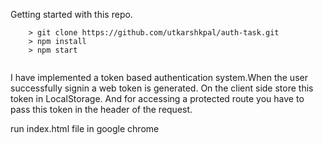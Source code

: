 Getting started with this repo.
```
	> git clone https://github.com/utkarshkpal/auth-task.git
	> npm install
	> npm start
  
```


I have implemented a token based authentication system.When the user successfully signin a web token is generated.
On the client side store this token in LocalStorage. And for accessing a protected route you have to pass this token in the header 
of the request.



run index.html file in google chrome


```
